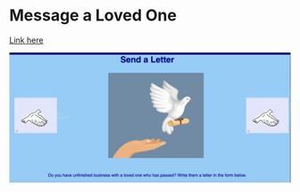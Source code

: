 # Message a Loved One

[Link here](https://dltorrise.github.io/Message-a-Loved-One/)


![My Vision](Assets/images/screenshot-of-mini-project-1.png)
